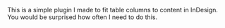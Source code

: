 This is a simple plugin I made to fit table columns to content in
InDesign. You would be surprised how often I need to do this.
